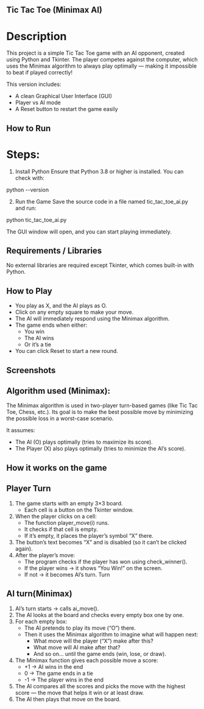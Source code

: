 ##  Tic Tac Toe (Minimax AI)

# Description

This project is a simple Tic Tac Toe game with an AI opponent, created using Python and Tkinter.
The player competes against the computer, which uses the Minimax algorithm to always play optimally — making it impossible to beat if played correctly!

This version includes:
- A clean Graphical User Interface (GUI)
- Player vs AI mode
- A Reset button to restart the game easily

##  How to Run
# Steps:
1. Install Python
Ensure that Python 3.8 or higher is installed.
You can check with:

python --version

2. Run the Game
Save the source code in a file named tic_tac_toe_ai.py and run:

python tic_tac_toe_ai.py

The GUI window will open, and you can start playing immediately.

## Requirements / Libraries

No external libraries are required except Tkinter, which comes built-in with Python.

## How to Play

- You play as X, and the AI plays as O.
- Click on any empty square to make your move.
- The AI will immediately respond using the Minimax algorithm.
- The game ends when either:
    - You win 
    - The AI wins 
    - Or it’s a tie 
- You can click Reset to start a new round.

## Screenshots



## Algorithm used (Minimax):
The Minimax algorithm is used in two-player turn-based games (like Tic Tac Toe, Chess, etc.).
Its goal is to make the best possible move by minimizing the possible loss in a worst-case scenario.

It assumes:
- The AI (O) plays optimally (tries to maximize its score).
- The Player (X) also plays optimally (tries to minimize the AI’s score).
## How it works on the game

## Player Turn

1. The game starts with an empty 3×3 board.
    - Each cell is a button on the Tkinter window.
2. When the player clicks on a cell:
    - The function player_move(i) runs.
    - It checks if that cell is empty.
    - If it’s empty, it places the player’s symbol “X” there.
3. The button’s text becomes “X” and is disabled (so it can’t be clicked again).
4. After the player’s move:
    - The program checks if the player has won using check_winner().
    - If the player wins → it shows “You Win!” on the screen.
    - If not → it becomes AI’s turn. Turn

## AI turn(Minimax)
1. AI’s turn starts →  calls ai_move().
2. The AI looks at the board and checks every empty box one by one.
3. For each empty box:
    - The AI pretends to play its move (“O”) there.
    - Then it uses the Minimax algorithm to imagine what will happen next:
        - What move will the player (“X”) make after this?
        - What move will AI make after that?
        - And so on… until the game ends (win, lose, or draw).
4. The Minimax function gives each possible move a score:
    - +1 → AI wins in the end
    - 0 → The game ends in a tie
    - -1 → The player wins in the end
5. The AI compares all the scores and picks the move with the highest score — the move that helps it win or at least draw.
6. The AI then plays that move on the board.
